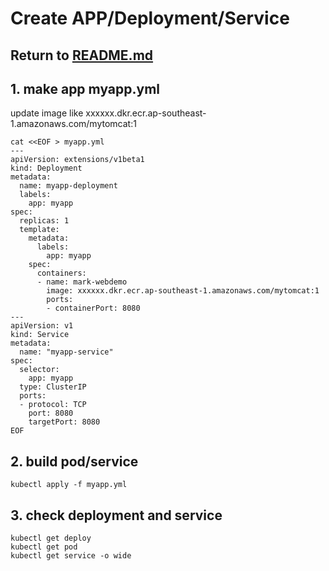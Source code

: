 # Create APP/Deployment/Service

## Return to [README.md](README.md)

## 1. make app myapp.yml
update image like xxxxxx.dkr.ecr.ap-southeast-1.amazonaws.com/mytomcat:1
```
cat <<EOF > myapp.yml
---
apiVersion: extensions/v1beta1
kind: Deployment
metadata:
  name: myapp-deployment
  labels:
    app: myapp
spec:
  replicas: 1
  template:
    metadata:
      labels:
        app: myapp
    spec:
      containers:
      - name: mark-webdemo
        image: xxxxxx.dkr.ecr.ap-southeast-1.amazonaws.com/mytomcat:1
        ports:
        - containerPort: 8080
---
apiVersion: v1
kind: Service
metadata:
  name: "myapp-service"
spec:
  selector:
    app: myapp
  type: ClusterIP
  ports:
  - protocol: TCP
    port: 8080
    targetPort: 8080
EOF
```

## 2. build pod/service
```
kubectl apply -f myapp.yml
```

## 3. check deployment and service
```
kubectl get deploy
kubectl get pod
kubectl get service -o wide

```

